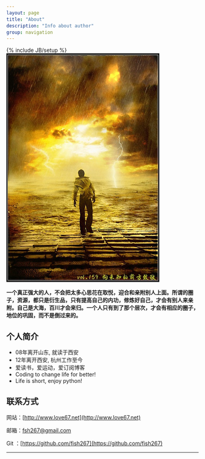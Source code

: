 ```yaml
---
layout: page
title: "About"
description: "Info about author"
group: navigation
---
```

{% include JB/setup %}
![](https://github.com/fish267/fish267.github.com/raw/master/assets/images/face.jpg)


<b>一个真正强大的人，不会把太多心思花在取悦，迎合和亲附别人上面。所谓的圈子，资源，都只是衍生品，只有提高自己的内功，修炼好自己，才会有别人来亲附。自己是大海，百川才会来归。一个人只有到了那个层次，才会有相应的圈子，地位的巩固，而不是倒过来的。</b>

## 个人简介

+ 08年离开山东, 就读于西安
+ 12年离开西安, 杭州工作至今
+ 爱读书，爱运动，爱订阅博客
+ Coding to change life for better!
+ Life is short, enjoy python!

## 联系方式

网站：[http://www.love67.net](http://www.love67.net)

邮箱：[fsh267@gmail.com](mailto:'fsh67@gmail.com')
	
Git ：[https://github.com/fish267](https://github.com/fish267)

----

